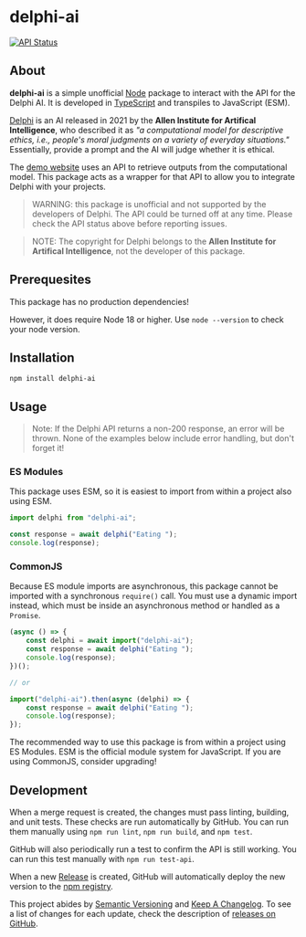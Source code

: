 # delphi-ai
[![API Status](https://github.com/JstnMcBrd/delphi-ai/workflows/API%20Status/badge.svg)](https://github.com/JstnMcBrd/delphi-ai/actions/workflows/api.yml)

## About

**delphi-ai** is a simple unofficial [Node](https://nodejs.org/) package to interact with the API for the Delphi AI. It is developed in [TypeScript](https://www.typescriptlang.org/) and transpiles to JavaScript (ESM).

[Delphi](https://delphi.allenai.org/) is an AI released in 2021 by the **Allen Institute for Artifical Intelligence**, who described it as *"a computational model for descriptive ethics, i.e., people's moral judgments on a variety of everyday situations."* Essentially, provide a prompt and the AI will judge whether it is ethical.

The [demo website](https://delphi.allenai.org/) uses an API to retrieve outputs from the computational model. This package acts as a wrapper for that API to allow you to integrate Delphi with your projects.

> WARNING: this package is unofficial and not supported by the developers of Delphi. The API could be turned off at any time. Please check the API status above before reporting issues.

> NOTE: The copyright for Delphi belongs to the **Allen Institute for Artifical Intelligence**, not the developer of this package.

## Prerequesites

This package has no production dependencies!

However, it does require Node 18 or higher. Use `node --version` to check your node version.

## Installation

`npm install delphi-ai`

## Usage

> Note: If the Delphi API returns a non-200 response, an error will be thrown.
> None of the examples below include error handling, but don't forget it!

### ES Modules

This package uses ESM, so it is easiest to import from within a project also using ESM.

```js
import delphi from "delphi-ai";

const response = await delphi("Eating ");
console.log(response);
```

### CommonJS

Because ES module imports are asynchronous, this package cannot be imported with a synchronous `require()` call.
You must use a dynamic import instead, which must be inside an asynchronous method or handled as a `Promise`.

```js
(async () => {
    const delphi = await import("delphi-ai");
    const response = await delphi("Eating ");
    console.log(response);
})();

// or

import("delphi-ai").then(async (delphi) => {
    const response = await delphi("Eating ");
    console.log(response);
});
```

The recommended way to use this package is from within a project using ES Modules.
ESM is the official module system for JavaScript. If you are using CommonJS, consider upgrading!

## Development

When a merge request is created, the changes must pass linting, building, and unit tests. These checks are run automatically by GitHub. You can run them manually using `npm run lint`, `npm run build`, and `npm test`.

GitHub will also periodically run a test to confirm the API is still working. You can run this test manually with `npm run test-api`.

When a new [Release](https://github.com/JstnMcBrd/delphi-ai/releases) is created, GitHub will automatically deploy the new version to the [npm registry](https://npmjs.com/package/delphi-ai).

This project abides by [Semantic Versioning](https://semver.org/) and [Keep A Changelog](https://keepachangelog.com/). To see a list of changes for each update, check the description of [releases on GitHub](https://github.com/JstnMcBrd/delphi-ai/releases).
